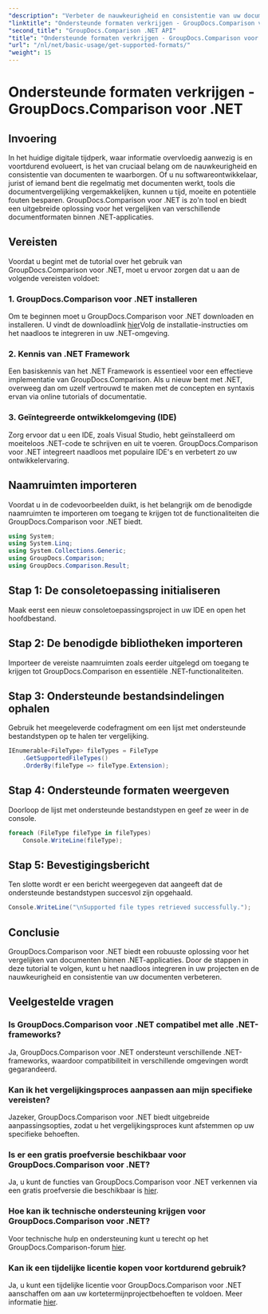 ```yaml
---
"description": "Verbeter de nauwkeurigheid en consistentie van uw documenten met GroupDocs.Comparison voor .NET. Integreer deze krachtige tool naadloos in uw .NET-applicaties."
"linktitle": "Ondersteunde formaten verkrijgen - GroupDocs.Comparison voor .NET"
"second_title": "GroupDocs.Comparison .NET API"
"title": "Ondersteunde formaten verkrijgen - GroupDocs.Comparison voor .NET"
"url": "/nl/net/basic-usage/get-supported-formats/"
"weight": 15
---
```


# Ondersteunde formaten verkrijgen - GroupDocs.Comparison voor .NET

## Invoering
In het huidige digitale tijdperk, waar informatie overvloedig aanwezig is en voortdurend evolueert, is het van cruciaal belang om de nauwkeurigheid en consistentie van documenten te waarborgen. Of u nu softwareontwikkelaar, jurist of iemand bent die regelmatig met documenten werkt, tools die documentvergelijking vergemakkelijken, kunnen u tijd, moeite en potentiële fouten besparen. GroupDocs.Comparison voor .NET is zo'n tool en biedt een uitgebreide oplossing voor het vergelijken van verschillende documentformaten binnen .NET-applicaties.
## Vereisten
Voordat u begint met de tutorial over het gebruik van GroupDocs.Comparison voor .NET, moet u ervoor zorgen dat u aan de volgende vereisten voldoet:
### 1. GroupDocs.Comparison voor .NET installeren
Om te beginnen moet u GroupDocs.Comparison voor .NET downloaden en installeren. U vindt de downloadlink [hier](https://releases.groupdocs.com/comparison/net/)Volg de installatie-instructies om het naadloos te integreren in uw .NET-omgeving.
### 2. Kennis van .NET Framework
Een basiskennis van het .NET Framework is essentieel voor een effectieve implementatie van GroupDocs.Comparison. Als u nieuw bent met .NET, overweeg dan om uzelf vertrouwd te maken met de concepten en syntaxis ervan via online tutorials of documentatie.
### 3. Geïntegreerde ontwikkelomgeving (IDE)
Zorg ervoor dat u een IDE, zoals Visual Studio, hebt geïnstalleerd om moeiteloos .NET-code te schrijven en uit te voeren. GroupDocs.Comparison voor .NET integreert naadloos met populaire IDE's en verbetert zo uw ontwikkelervaring.

## Naamruimten importeren
Voordat u in de codevoorbeelden duikt, is het belangrijk om de benodigde naamruimten te importeren om toegang te krijgen tot de functionaliteiten die GroupDocs.Comparison voor .NET biedt.
```csharp
using System;
using System.Linq;
using System.Collections.Generic;
using GroupDocs.Comparison;
using GroupDocs.Comparison.Result;
```

## Stap 1: De consoletoepassing initialiseren
Maak eerst een nieuw consoletoepassingsproject in uw IDE en open het hoofdbestand.
## Stap 2: De benodigde bibliotheken importeren
Importeer de vereiste naamruimten zoals eerder uitgelegd om toegang te krijgen tot GroupDocs.Comparison en essentiële .NET-functionaliteiten.
## Stap 3: Ondersteunde bestandsindelingen ophalen
Gebruik het meegeleverde codefragment om een lijst met ondersteunde bestandstypen op te halen ter vergelijking.
```csharp
IEnumerable<FileType> fileTypes = FileType
    .GetSupportedFileTypes()
    .OrderBy(fileType => fileType.Extension);
```
## Stap 4: Ondersteunde formaten weergeven
Doorloop de lijst met ondersteunde bestandstypen en geef ze weer in de console.
```csharp
foreach (FileType fileType in fileTypes)
    Console.WriteLine(fileType);
```
## Stap 5: Bevestigingsbericht
Ten slotte wordt er een bericht weergegeven dat aangeeft dat de ondersteunde bestandstypen succesvol zijn opgehaald.
```csharp
Console.WriteLine("\nSupported file types retrieved successfully.");
```

## Conclusie
GroupDocs.Comparison voor .NET biedt een robuuste oplossing voor het vergelijken van documenten binnen .NET-applicaties. Door de stappen in deze tutorial te volgen, kunt u het naadloos integreren in uw projecten en de nauwkeurigheid en consistentie van uw documenten verbeteren.
## Veelgestelde vragen
### Is GroupDocs.Comparison voor .NET compatibel met alle .NET-frameworks?
Ja, GroupDocs.Comparison voor .NET ondersteunt verschillende .NET-frameworks, waardoor compatibiliteit in verschillende omgevingen wordt gegarandeerd.
### Kan ik het vergelijkingsproces aanpassen aan mijn specifieke vereisten?
Jazeker, GroupDocs.Comparison voor .NET biedt uitgebreide aanpassingsopties, zodat u het vergelijkingsproces kunt afstemmen op uw specifieke behoeften.
### Is er een gratis proefversie beschikbaar voor GroupDocs.Comparison voor .NET?
Ja, u kunt de functies van GroupDocs.Comparison voor .NET verkennen via een gratis proefversie die beschikbaar is [hier](https://releases.groupdocs.com/).
### Hoe kan ik technische ondersteuning krijgen voor GroupDocs.Comparison voor .NET?
Voor technische hulp en ondersteuning kunt u terecht op het GroupDocs.Comparison-forum [hier](https://forum.groupdocs.com/c/comparison/12).
### Kan ik een tijdelijke licentie kopen voor kortdurend gebruik?
Ja, u kunt een tijdelijke licentie voor GroupDocs.Comparison voor .NET aanschaffen om aan uw kortetermijnprojectbehoeften te voldoen. Meer informatie [hier](https://purchase.groupdocs.com/temporary-license/).